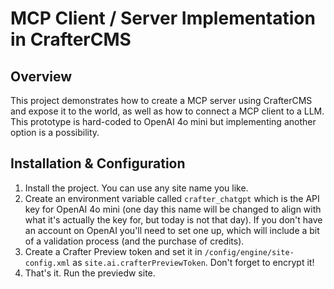 # MCP Client / Server Implementation in CrafterCMS

## Overview
This project demonstrates how to create a MCP server using CrafterCMS and expose it to the world, as well as how to connect a MCP client to a LLM. This prototype is hard-coded to OpenAI 4o mini but implementing another option is a possibility.

## Installation & Configuration

1. Install the project. You can use any site name you like.
2. Create an environment variable called `crafter_chatgpt` which is the API key for OpenAI 4o mini (one day this name will be changed to align with what it's actually the key for, but today is not that day).  If you don't have an account on OpenAI you'll need to set one up, which will include a bit of a validation process (and the purchase of credits).
3. Create a Crafter Preview token and set it in `/config/engine/site-config.xml` as `site.ai.crafterPreviewToken`. Don't forget to encrypt it!
4. That's it. Run the previedw site.